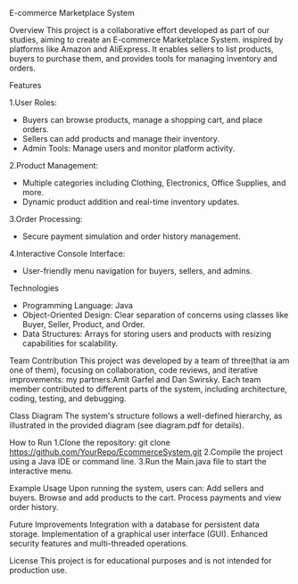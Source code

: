 E-commerce Marketplace System

Overview
  This project is a collaborative effort developed as part of our studies,   aiming to create an E-commerce Marketplace System.
  inspired by platforms like Amazon and AliExpress. It enables sellers to   list products, buyers to purchase them, 
  and provides tools for managing inventory and orders.

Features

  1.User Roles:
   * Buyers can browse products, manage a shopping cart, and place orders.
   * Sellers can add products and manage their inventory.
   * Admin Tools: Manage users and monitor platform activity.

  2.Product Management:
   * Multiple categories including Clothing, Electronics, Office Supplies, and more.
   * Dynamic product addition and real-time inventory updates.

  3.Order Processing:
   * Secure payment simulation and order history management.

  4.Interactive Console Interface:
   * User-friendly menu navigation for buyers, sellers, and admins.

Technologies
   * Programming Language: Java
   * Object-Oriented Design: Clear separation of concerns using classes like Buyer, Seller, Product, and Order.
   * Data Structures: Arrays for storing users and products with resizing capabilities for scalability.

Team Contribution
This project was developed by a team of three(that ia am one of them),       focusing on collaboration, code reviews, and iterative improvements:
my partners:Amit Garfel and Dan Swirsky.
Each team member contributed to different parts of the system, including     architecture, coding, testing, and debugging.

Class Diagram
The system's structure follows a well-defined hierarchy, as illustrated in   the provided diagram (see diagram.pdf for details).

How to Run
1.Clone the repository: git clone               https://github.com/YourRepo/EcommerceSystem.git
2.Compile the project using a Java IDE or command line.
3.Run the Main.java file to start the interactive menu.

Example Usage
Upon running the system, users can:
Add sellers and buyers.
Browse and add products to the cart.
Process payments and view order history.

Future Improvements
Integration with a database for persistent data storage.
Implementation of a graphical user interface (GUI).
Enhanced security features and multi-threaded operations.

License
This project is for educational purposes and is not intended for   production use.
